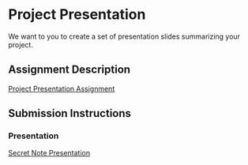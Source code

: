 # Project Presentation
We want to you to create a set of presentation slides summarizing your project.

## Assignment Description
[Project Presentation Assignment](https://education.launchcode.org/liftoff/modules/assignments/project-presentation)

## Submission Instructions

### Presentation
[Secret Note Presentation](https://github.com/calebroman/liftoff-assignments/blob/master/P6-Project_Presentation/Secret%20Note%20-%20Project%20Presentation.pdf)
